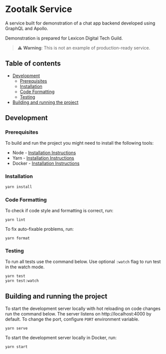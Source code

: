 # Zootalk Service

A service built for demonstration of a chat app backend developed using GraphQL and Apollo.

Demonstration is prepared for Lexicon Digital Tech Guild.

> ⚠️ **Warning**: This is not an example of production-ready service.

## Table of contents

- [Development](#development)
  - [Prerequisites](#prerequisites)
  - [Installation](#installation)
  - [Code Formatting](#code-formatting)
  - [Testing](#testing)
- [Building and running the project](#building-and-running-the-project)

## Development

### Prerequisites

To build and run the project you might need to install the following tools:

- Node - [Installation Instructions](https://nodejs.org/en/download/package-manager/)
- Yarn - [Installation Instructions](https://classic.yarnpkg.com/en/docs/install)
- Docker - [Installation Instructions](https://docs.docker.com/engine/install/)

### Installation

```sh
yarn install
```

### Code Formatting

To check if code style and formatting is correct, run:

```
yarn lint
```

To fix auto-fixable problems, run:

```
yarn format
```

### Testing

To run all tests use the command below. Use optional `:watch` flag to run test in the watch mode.

```sh
yarn test
yarn test:watch
```

## Building and running the project

To start the development server locally with hot reloading on code changes run the command below. The server listens on http://localhost:4000 by default. To change the port, configure `PORT` environment variable.

```
yarn serve
```

To start the development server locally in Docker, run:

```
yarn start
```

